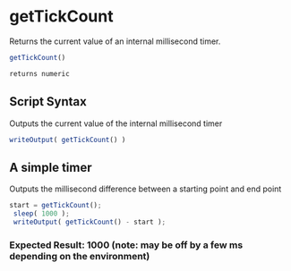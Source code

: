 # getTickCount

Returns the current value of an internal millisecond timer.

```javascript
getTickCount()
```

```javascript
returns numeric
```

## Script Syntax

Outputs the current value of the internal millisecond timer

```javascript
writeOutput( getTickCount() )
```

## A simple timer

Outputs the millisecond difference between a starting point and end point

```javascript
start = getTickCount(); 
 sleep( 1000 ); 
 writeOutput( getTickCount() - start );
```

### Expected Result: 1000 (note: may be off by a few ms depending on the environment)
